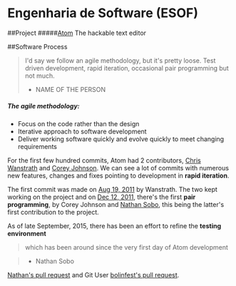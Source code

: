 # Engenharia de Software (__ESOF__)
##Project
#####[Atom](https://atom.io)  The hackable text editor

##Software Process
> I'd say we follow an agile methodology, but it's pretty loose. Test driven development, rapid iteration, occasional pair programming but not much.
> - NAME OF THE PERSON

##### The agile methodology:
* Focus on the code rather than the design
* Iterative approach to software development
* Deliver working software quickly and evolve quickly to meet changing requirements

For the first few hundred commits, Atom had 2 contributors, [Chris Wanstrath](https://github.com/defunkt) and [Corey Johnson](https://github.com/probablycorey). We can see a lot of commits with numerous new features, changes and fixes pointing to development in **rapid iteration**.

The first commit was made on [Aug 19, 2011](https://github.com/atom/atom/commit/3a09528a62f29e86bc15140a13d1bdbd9322e0e9) by Wanstrath. The two kept working on the project and on [Dec 12, 2011](https://github.com/atom/atom/commit/0dd6df1ab6c1e4adba429bc7bbabc52d7842b3e2), there's the first **pair programming**, by Corey Johnson and [Nathan Sobo](https://github.com/nathansobo), this being the latter's first contribution to the project.

As of late September, 2015, there has been an effort to refine the **testing environment**
>which has been around since the very first day of Atom development

> - Nathan Sobo

[Nathan's pull request](https://github.com/atom/atom/pull/8968) and Git User [bolinfest's pull request](https://github.com/atom/atom/pull/8917).
